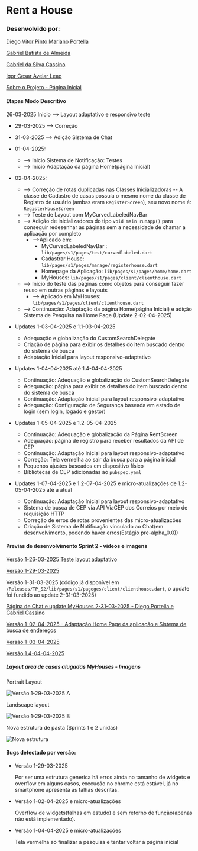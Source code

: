# Rent a House

### Desenvolvido por:

[Diego Vitor Pinto Mariano Portella](https://github.com/diegovitorportella)

[Gabriel Batista de Almeida](https://github.com/GabrielBatistadeAlmeida)

[Gabriel da Silva Cassino](https://github.com/kasshinokun)

[Igor Cesar Avelar Leao](https://github.com/Igor-leao)

[Sobre o Projeto - Página Inicial](https://github.com/kasshinokun/Projeto-Integrado-Desenvolvimento-Movel/blob/main/Rent_a_House_App/)

#### Etapas Modo Descritivo

26-03-2025 Inicio --> Layout adaptativo e responsivo teste
  - 29-03-2025 --> Correção
  - 31-03-2025 --> Adição Sistema de Chat
  - 01-04-2025:
     -  --> Inicio Sistema de Notificação: Testes
     -  --> Inicio Adaptação da página Home(página Inicial)
  - 02-04-2025:
    - --> Correção de rotas duplicadas nas Classes Inicializadoras 
      -- A classe de Cadastro de casas possuía o mesmo nome da classe de Registro de usuário (ambas eram ```RegisterScreen```), seu novo nome é: ```RegisterHouseScreen```
    - --> Teste de Layout com MyCurvedLabeledNavBar
    - --> Adição de inicializadores do tipo ```void main runApp()``` para conseguir redesenhar as páginas sem a necessidade de chamar a aplicação por completo
      - -->Aplicado em:
        - MyCurvedLabeledNavBar : ```lib/pages/s1/pages/test/curvedlabeled.dart```
        - Cadastrar House: ```lib/pages/s1/pages/manage/registerhouse.dart```
        - Homepage da Aplicação: ```lib/pages/s1/pages/home/home.dart```
        - MyHouses: ```lib/pages/s1/pages/client/clienthouse.dart```
    - --> Início do teste das páginas como objetos para conseguir fazer reuso em outras páginas e layouts
      - --> Aplicado em MyHouses: ```lib/pages/s1/pages/client/clienthouse.dart```
    - --> Continuação: Adaptação da página Home(página Inicial) e adição Sistema de Pesquisa na Home Page (Update 2-02-04-2025)

 - Updates 1-03-04-2025 e 1.1-03-04-2025
    - Adequação e globalização do CustomSearchDelegate
    - Criação de página para exibir os detalhes do item buscado dentro do sistema de busca
    - Adaptação Inicial para layout responsivo-adaptativo
  
  - Updates 1-04-04-2025 até 1.4-04-04-2025
    - Continuação: Adequação e globalização do CustomSearchDelegate
    - Adequação: página para exibir os detalhes do item buscado dentro do sistema de busca
    - Continuação: Adaptação Inicial para layout responsivo-adaptativo
    - Adequação: Configuração de Segurança baseada em estado de login (sem login, logado e gestor)
  
  - Updates 1-05-04-2025 e 1.2-05-04-2025
    - Continuação: Adequação e globalização da Página RentScreen
    - Adequação: página de registro para receber resultados da API de CEP
    - Continuação: Adaptação Inicial para layout responsivo-adaptativo
    - Correção: Tela vermelha ao sair da busca para a página inicial
    - Pequenos ajustes baseados em dispositivo físico
    - Bibliotecas de CEP adicionadas ao ```pubspec.yaml```

  - Updates 1-07-04-2025 e 1.2-07-04-2025 e micro-atualizações de 1.2-05-04-2025 até a atual
    - Continuação: Adaptação Inicial para layout responsivo-adaptativo
    - Sistema de busca de CEP via API ViaCEP dos Correios por meio de requisição HTTP
    - Correção de erros de rotas provenientes das micro-atualizações
    - Criação de Sistema de Notificação vinculado ao Chat(em desenvolvimento, podendo haver erros(Estágio pre-alpha_0.0))

#### Previas de desenvolvimento Sprint 2 - vídeos e imagens

 [Versão 1-26-03-2025 Teste layout adaptativo](https://www.youtube.com/watch?v=TkVjUKvodDA&list=PLBiA8fTn3ssumAiK2gg7J8_bXRNuP2DKf)

 [Versão 1-29-03-2025](https://youtu.be/o3Bmsndpx0k?si=zyZ8cqco6g-9_yZ0)

 Versão 1-31-03-2025 (código já disponível em ```/Releases/TP_S2/lib/pages/s1/pageges/client/clienthouse.dart```, o update foi fundido ao update 2-31-03-2025)

 [Página de Chat e update MyHouses 2-31-03-2025 - Diego Portella e Gabriel Cassino](https://youtu.be/tILwWaeay54?feature=shared)

  [Versão 1-02-04-2025 - Adaptação Home Page da aplicação e Sistema de busca de endereços](https://youtu.be/3GIdiQnqh3g?si=kvKT8S0u0Pq-enQD)

  [Versão 1-03-04-2025](https://github.com/kasshinokun/Projeto-Integrado-Desenvolvimento-Movel/blob/main/Rent_a_House_App/Imagens_S2/Update%201-03-04-2025.pdf)
  
  [Versão 1.4-04-04-2025](https://github.com/kasshinokun/Projeto-Integrado-Desenvolvimento-Movel/blob/main/Rent_a_House_App/Imagens_S2/Update%201.4-04-04-2025.pdf)

 ##### Layout area de casas alugadas MyHouses - Imagens

 Portrait Layout
 
 ![Versão 1-29-03-2025 A](https://github.com/kasshinokun/Projeto-Integrado-Desenvolvimento-Movel/blob/main/Rent_a_House_App/Imagens_S2/portrait_s2.png) 

 Landscape layout

 ![Versão 1-29-03-2025 B](https://github.com/kasshinokun/Projeto-Integrado-Desenvolvimento-Movel/blob/main/Rent_a_House_App/Imagens_S2/landscape_s2.jpg) 

 Nova estrutura de pasta (Sprints 1 e 2 unidas)

 ![Nova estrutura](https://github.com/kasshinokun/Projeto-Integrado-Desenvolvimento-Movel/blob/main/Rent_a_House_App/Imagens_S2/organizacao_pasta_s2.jpg)


#### Bugs detectado por versão:
 - Versão 1-29-03-2025
   
   Por ser uma estrutura generica há erros ainda no tamanho de widgets e overflow em alguns casos, execução no chrome está estável, já no smartphone  apresenta as falhas descritas.

 - Versão 1-02-04-2025 e micro-atualizações
   
   Overflow de widgets(falhas em estudo) e sem retorno de função(apenas não está implementado).

 - Versão 1-04-04-2025 e micro-atualizações
   
   Tela vermelha ao finalizar a pesquisa e tentar voltar a página inicial 
